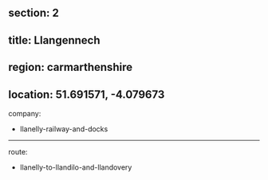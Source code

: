 section: 2
----
title: Llangennech
----
region: carmarthenshire
----
location: 51.691571, -4.079673
----
company:
- llanelly-railway-and-docks
----
route:
- llanelly-to-llandilo-and-llandovery
